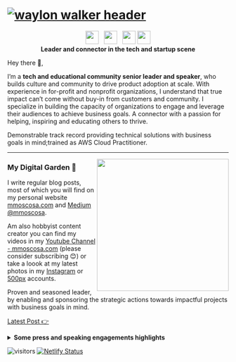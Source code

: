 # [![waylon walker header](https://user-images.githubusercontent.com/1172541/87187724-458ca080-c2b3-11ea-89a7-d94cdd862cbb.png)](https://mmoscosa.com)

<p align='center'>
<a href="https://twitter.com/mmoscosa"><img height="30" src="https://github.com/WaylonWalker/WaylonWalker/blob/master/icon/twitter.png?raw=true"></a>&nbsp;&nbsp;
<a href="https://instagram.com/mmoscosa"><img height="30" src="https://upload.wikimedia.org/wikipedia/commons/thumb/e/e7/Instagram_logo_2016.svg/768px-Instagram_logo_2016.svg.png"></a>&nbsp;&nbsp;
<a href="https://www.buymeacoffee.com/mmoscosa"><img height="30" src="https://img.buymeacoffee.com/api/?name=mmoscosa&size=300&bg-image=bmc"></a>
<a href="https://www.linkedin.com/in/mmoscosa/"><img height="30" src="https://fatimamartinez.es/wp-content/uploads/2019/02/Linkedin-logo.png"></a>
<br/>
<strong>Leader and connector in the tech and startup scene</strong>
</p>

Hey there 👋,

I’m a **tech and educational community senior leader and speaker**, who builds culture and community to drive product adoption at scale. With experience in for-profit and nonprofit organizations, I understand that true impact can’t come without buy-in from customers and community. I specialize in building the capacity of organizations to engage and leverage their audiences to achieve business goals. A connector with a passion for helping, inspiring and educating others to thrive.

Demonstrable track record providing technical solutions with business goals in mind;trained as AWS Cloud Practitioner.

---

<p>
  <a href="https://www.youtube.com/watch?v=XixvLyNjw98&feature=emb_logo"><img width="300" align='right' src="https://user-images.githubusercontent.com/1172541/87187097-3bb66d80-c2b2-11ea-8a6d-01d716d531b8.png"></a>
</p>

### My Digital Garden 🌱

I write regular blog posts, most of which you will find on my personal website [mmoscosa.com](https://mmoscosa.com) and [Medium @mmoscosa](https://medium.com/@mmoscosa).

Am also hobbyist content creator you can find my videos in my [Youtube Channel - mmoscosa.com](https://www.youtube.com/channel/UCfZfBpohRrYqLZEHymDNc8g) (please consider subscribing 😊) or take a loook at my latest photos in my [Instagram](https://www.instagram.com/mmoscosa/) or [500px](https://500px.com/mmoscosa) accounts.

Proven and seasoned leader, by enabling and sponsoring the strategic actions towards impactful projects with business goals in mind.

[Latest Post 👉](https://mmoscosa.com/#latest-posts)

<details>
 <summary><strong>Some press and speaking engagements highlights</strong></summary>
 <dl>
  <dt>Distributed work @ Bancolombia</dt>
  <dd>- <a href="https://www.canva.com/design/DAEA4VJAZPY/N9wKfw8tCMtfLtLhR66Q9w/view?utm_content=DAEA4VJAZPY&utm_campaign=designshare&utm_medium=link&utm_source=publishsharelink">Online Talk for Directives</a></dd>
  <dt>Silicon Valley mexicano, larga tradición tecnológica</dt>
  <dd>- <a href="https://www.ntrguadalajara.com/post.php?id_nota=127128">El Diario NTR</a></dd>
  <dt>Vive apasionado por las tecnologías</dt>
  <dd>- <a href="https://youtu.be/hIc_3_SV52A?t=66">Azteca Noticias</a></dd>
</dl>
 
</details>

![visitors](https://visitor-badge.glitch.me/badge?page_id=mmoscosa.visitor-badge)
[![Netlify Status](https://api.netlify.com/api/v1/badges/f67e33df-0cfe-40bb-9b5d-074221926336/deploy-status)](https://app.netlify.com/sites/mmoscosa/deploys)

